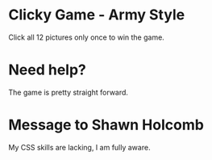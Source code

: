 # Clicky Game - Army Style
Click all 12 pictures only once to win the game.

# Need help?
The game is pretty straight forward.

# Message to Shawn Holcomb
My CSS skills are lacking, I am fully aware.
